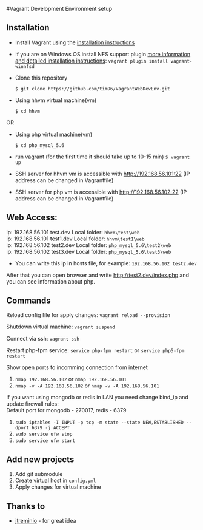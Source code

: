 #Vagrant Development Environment setup


## Installation

* Install Vagrant using the [installation instructions](http://docs.vagrantup.com/v2/installation/index.html)

* If you are on Windows OS install NFS support plugin [more information and detailed installation instructions](https://github.com/GM-Alex/vagrant-winnfsd):
    ```vagrant plugin install vagrant-winnfsd```

* Clone this repository

    ```$ git clone https://github.com/tim96/VagrantWebDevEnv.git```
    
* Using hhvm virtual machine(vm)

   ```$ cd hhvm```

OR

* Using php virtual machine(vm)

   ```$ cd php_mysql_5.6```

* run vagrant (for the first time it should take up to 10-15 min)
    ```$ vagrant up```

* SSH server for hhvm vm is accessible with http://192.168.56.101:22 (IP address can be changed in Vagrantfile)
* SSH server for php vm is accessible with http://192.168.56.102:22 (IP address can be changed in Vagrantfile)

## Web Access:

ip: 192.168.56.101  test.dev  Local folder: ```hhvm\test\web```<br />
ip: 192.168.56.101  test1.dev  Local folder: ```hhvm\test1\web```<br />
ip: 192.168.56.102  test2.dev  Local folder: ```php_mysql_5.6\test2\web```<br />
ip: 192.168.56.102  test3.dev  Local folder: ```php_mysql_5.6\test3\web```<br />

* You can write this ip in hosts file, for example:
    ```192.168.56.102 test2.dev```
	
After that you can open browser and write http://test2.dev/index.php and you can see information about php.

## Commands

Reload config file for apply changes: 
```vagrant reload --provision```

Shutdown virtual machine: 
```vagrant suspend```

Connect via ssh: 
```vagrant ssh```

Restart php-fpm service: 
```service php-fpm restart``` or ```service php5-fpm restart```

Show open ports to incomming connection from internet
1. ```nmap 192.168.56.102``` or ```nmap 192.168.56.101```
2. ```nmap -v -A 192.168.56.102``` or ```nmap -v -A 192.168.56.101```

If you want using mongodb or redis in LAN you need change bind_ip and update firewall rules:<br />
Default port for mongodb - 270017, redis - 6379<br />
1. ```sudo iptables -I INPUT -p tcp -m state --state NEW,ESTABLISHED --dport 6379 -j ACCEPT```
2. ```sudo service ufw stop```
3. ```sudo service ufw start```

## Add new projects

1. Add git submodule
2. Create virtual host in ```config.yml```
3. Apply changes for virtual machine

## Thanks to

* [jtreminio](https://github.com/puphpet/puphpet) - for great idea
